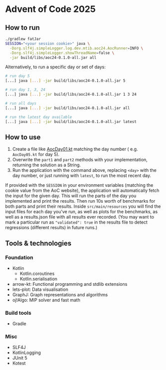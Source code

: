 # Advent of Code 2025

## How to run

```bash
./gradlew fatJar
SESSION="<your session cookie>" java \
  -Dorg.slf4j.simpleLogger.log.dev.mtib.aoc24.AocRunner=INFO \
  -Dorg.slf4j.simpleLogger.showThreadName=false \
  -jar build/libs/aoc24-0.1.0-all.jar all
```

Alternatively, to run a specific day or set of days:

```bash
# run day 5
[...] java [...] -jar build/libs/aoc24-0.1.0-all.jar 5

# run day 1, 3, 24
[...] java [...] -jar build/libs/aoc24-0.1.0-all.jar 1 3 24

# run all days
[...] java [...] -jar build/libs/aoc24-0.1.0-all.jar all

# run the latest day available
[...] java [...] -jar build/libs/aoc24-0.1.0-all.jar latest
```

## How to use

1. Create a file like [AocDay01.kt](src/main/kotlin/dev/mtib/aoc24/days/AocDay01.kt) matching the day number (
   e.g. `AocDay05.kt` for day 5).
2. Overwrite the `part1` and `part2` methods with your implementation, returning the solution as a String.
3. Run the application with the command above, replacing `<day>` with the day number, or just running with `latest`, to
   run the most recent day.

If provided with the `SESSION` in your environment variables (matching the cookie value from the AoC website), the
application will automatically fetch the input for the given day.
This will run the parts of the day you implemented and print the results.
Then run 10s worth of benchmarks for both parts and print their results.
Inside `src/main/resources` you will find the input files for each day you've run, as well as plots for the benchmarks,
as well as a results.json file with all results ever recorded.
(You may want to mark a particular run as `"validated": true` in the results file to detect regressions (different
results) in future runs.)

## Tools & technologies

### Foundation

- Kotlin
    - Kotlin.coroutines
    - Kotlin.serialisation
- arrow-kt: Functional programming and stdlib extensions
- lets-plot: Data visualisation
- GraphJ: Graph representations and algorithms
- oj!Algo: MIP solver and fast math

### Build tools

- Gradle

### Misc

- SLF4J
- KotlinLogging
- JUnit 5
- Kotest

